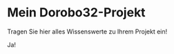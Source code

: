 ﻿Mein Dorobo32-Projekt
=====================

Tragen Sie hier alles Wissenswerte zu Ihrem Projekt ein!


Ja!

